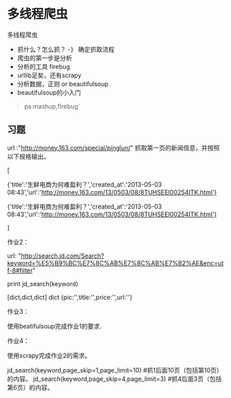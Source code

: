 # 多线程爬虫

多线程爬虫

- 抓什么？怎么抓？ -》 确定抓取流程
- 爬虫的第一步是分析
- 分析的工具 firebug
- urllib足矣，还有scrapy
- 分析数据，正则 or beautifulsoup
- beautifulsoup的小入门

> ps:mashup,firebug`

## 习题

url :"http://money.163.com/special/pinglun/"
抓取第一页的新闻信息，并按照以下规格输出。

[

  {'title':'生鲜电商为何难盈利？','created_at':'2013-05-03 08:43','url':'http://money.163.com/13/0503/08/8TUHSEEI00254ITK.html'}

  {'title':'生鲜电商为何难盈利？','created_at':'2013-05-03 08:43','url':'http://money.163.com/13/0503/08/8TUHSEEI00254ITK.html'}


]


作业2：

url: "http://search.jd.com/Search?keyword=%E5%B9%BC%E7%8C%AB%E7%8C%AB%E7%B2%AE&enc=utf-8#filter"


print jd_search(keyword)

[dict,dict,dict]
dict {pic:'',title:'',price:'',url:''}

作业3：

使用beatifulsoup完成作业1的要求.


作业4：

使用scrapy完成作业2的需求。

jd_search(keyword,page_skip=1,page_limit=10) #抓1后面10页（包括第10页）的内容。
jd_search(keyword,page_skip=4,page_limit=3) #抓4后面3页（包括第6页）的内容。
